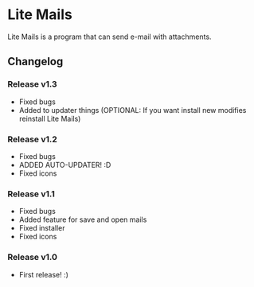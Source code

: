 # Lite Mails
Lite Mails is a program that can send e-mail with attachments.

## Changelog

### Release v1.3
* Fixed bugs
* Added to updater things (OPTIONAL: If you want install new modifies reinstall Lite Mails)

### Release v1.2
* Fixed bugs
* ADDED AUTO-UPDATER! :D
* Fixed icons

### Release v1.1
* Fixed bugs
* Added feature for save and open mails
* Fixed installer
* Fixed icons

### Release v1.0
* First release! :)